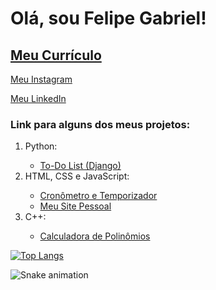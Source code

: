 # Olá, sou Felipe Gabriel!
## <a href ="https://github.com/fsilva19/MeuCurriculo" target="_blank"> Meu Currículo </a>

<a href="https://www.instagram.com/felipegabriel.bs/" target="_blank"> Meu Instagram </a>

<a href="https://www.linkedin.com/in/felipe-gabriel-1903/" target="_blank"> Meu LinkedIn </a>

### Link para alguns dos meus projetos:
<ol>
  <li>Python:</li>
    <ul>
      <li><a href="https://github.com/fsilva19/Projeto_To-Do" target="_blank">To-Do List (Django)</a></li>
    </ul>
  <li>HTML, CSS e JavaScript:</li>
    <ul>
      <li><a href="https://github.com/fsilva19/Projeto_Cronometro" target="_blank">Cronômetro e Temporizador</a></li>
      <li><a href="https://github.com/fsilva19/MeuSiteV2" target="_blank">Meu Site Pessoal</a></li>
    </ul>
  <li>C++:</li>
    <ul>
      <li><a href="https://github.com/fsilva19/Poly" target="_blank">Calculadora de Polinômios</a></li>
    </ul>
</ol>




[![Top Langs](https://github-readme-stats.vercel.app/api/top-langs/?username=fsilva19&layout=compact)](https://github.com/fsilva19/github-readme-stats)

![Snake animation](https://github.com/fsilva19/fsilva19/blob/output/github-contribution-grid-snake.svg)

